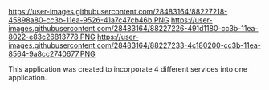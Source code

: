 https://user-images.githubusercontent.com/28483164/88227218-45898a80-cc3b-11ea-9526-41a7c47cb46b.PNG
https://user-images.githubusercontent.com/28483164/88227226-491d1180-cc3b-11ea-8022-e83c26813778.PNG
https://user-images.githubusercontent.com/28483164/88227233-4c180200-cc3b-11ea-8564-9a8cc2740677.PNG


This application was created to incorporate 4 different services into one application.
